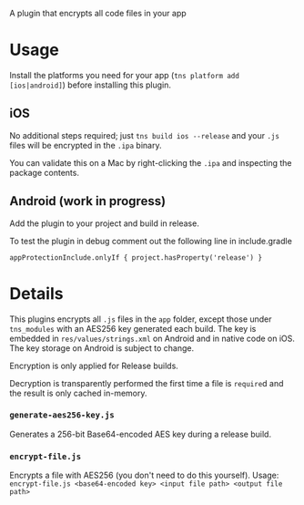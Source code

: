 A plugin that encrypts all code files in your app

# Usage

Install the platforms you need for your app (`tns platform add [ios|android]`) before installing this plugin.

## iOS
No additional steps required; just `tns build ios --release` and your `.js` files will be encrypted in the `.ipa` binary.

You can validate this on a Mac by right-clicking the `.ipa` and inspecting the package contents.

## Android (work in progress)
Add the plugin to your project and build in release.

To test the plugin in debug comment out the following line in include.gradle

`appProtectionInclude.onlyIf { project.hasProperty('release') }`

# Details
This plugins encrypts all `.js` files in the `app` folder, except those under `tns_modules` with an AES256 key generated each build. The key is embedded in `res/values/strings.xml` on Android and in native code on iOS. The key storage on Android is subject to change.

Encryption is only applied for Release builds.

Decryption is transparently performed the first time a file is `require`d and the result is only cached in-memory.

### `generate-aes256-key.js`
Generates a 256-bit Base64-encoded AES key during a release build.

### `encrypt-file.js`
Encrypts a file with AES256 (you don't need to do this yourself).
Usage: `encrypt-file.js <base64-encoded key> <input file path> <output file path>`
